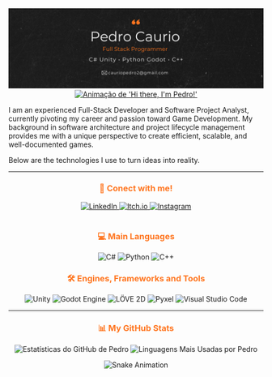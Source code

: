 <div align="center">
  <img src="https://github.com/PedroCaurio/PedroCaurio/blob/main/background%20github%20(1).png" alt="Banner do Perfil de Pedro">
</div>

<div align="center">
  <a href="https://git.io/typing-svg">
    <img src="https://readme-typing-svg.herokuapp.com?font=Space+Mono&size=24&pause=1000&color=FF751F&center=true&vCenter=true&width=600&lines=Hi+there,+I'm+Pedro!+%F0%9F%91%8B;Full-Stack+Developer+%26+Project+Analyst;Specializing+in+Game+Development" alt="Animação de 'Hi there, I'm Pedro!'">
  </a>
</div>

<p align="left">
  I am an experienced Full-Stack Developer and Software Project Analyst, currently pivoting my career and passion toward Game Development. My background in software architecture and project lifecycle management provides me with a unique perspective to create efficient, scalable, and well-documented games.
</p>
<p align="left">
  Below are the technologies I use to turn ideas into reality.
</p>

<hr>

<div align="center">
  <h3 style="color: #ff751f;">🔗 Conect with me!</h3>
  <a href="https://www.linkedin.com/in/pedro-caurio-3ab4a5260/" target="_blank">
    <img src="https://img.shields.io/badge/LinkedIn-ff751f?style=for-the-badge&logo=linkedin&logoColor=white" alt="LinkedIn">
  </a>
  <a href="https://pedrocaurio.itch.io/" target="_blank">
    <img src="https://img.shields.io/badge/Itch.io-ff751f?style=for-the-badge&logo=itchdotio&logoColor=white" alt="Itch.io" alt="Itch.io">
  </a>
  <a href="https://www.instagram.com/cauriopedromartins/" target="_blank">
    <img src="https://img.shields.io/badge/Instagram-ff751f?style=for-the-badge&logo=instagram&logoColor=white" alt="Instagram">
  </a>
</div>

<br>

<div align="center">
  
  <h3 style="color: #ff751f;">💻 Main Languages</h3>
  <p>
    <img src="https://img.shields.io/badge/C%23-ff751f?style=for-the-badge&logo=c-sharp&logoColor=white" alt="C#">
    <img src="https://img.shields.io/badge/Python-ff751f?style=for-the-badge&logo=python&logoColor=white" alt="Python">
    <img src="https://img.shields.io/badge/C%2B%2B-ff751f?style=for-the-badge&logo=cplusplus&logoColor=white" alt="C++">
  </p>
  
  <h3 style="color: #ff751f;">🛠️ Engines, Frameworks and Tools</h3>
  <p>
    <img src="https://img.shields.io/badge/Unity-212121?style=for-the-badge&logo=unity&logoColor=white" alt="Unity">
    <img src="https://img.shields.io/badge/Godot-212121?style=for-the-badge&logo=godotengine&logoColor=white" alt="Godot Engine">
    <img src="https://img.shields.io/badge/LÖVE-212121?style=for-the-badge&logo=love&logoColor=white" alt="LÖVE 2D">
    <img src="https://img.shields.io/badge/Pyxel-212121?style=for-the-badge&logoColor=white" alt="Pyxel">
    <img src="https://img.shields.io/badge/VS_Code-212121?style=for-the-badge&logo=visualstudiocode&logoColor=white" alt="Visual Studio Code">
  </p>
</div>

<hr>

<div align="center">
  <h3 style="color: #ff751f;">📊 My GitHub Stats</h3>
  
  <p>
    <img 
      height="180em" 
      src="https://github-readme-stats.vercel.app/api?username=PedroCaurio&show_icons=true&theme=transparent&include_all_commits=true&count_private=true&text_color=ffffff&title_color=ff751f&icon_color=ff751f&bg_color=212121&border_color=ff751f&border_radius=10" 
      alt="Estatísticas do GitHub de Pedro"
    />
    <img 
      height="180em" 
      src="https://github-readme-stats.vercel.app/api/top-langs/?username=PedroCaurio&layout=compact&langs_count=7&theme=transparent&text_color=ffffff&title_color=ff751f&icon_color=ff751f&bg_color=212121&border_color=ff751f&border_radius=10" 
      alt="Linguagens Mais Usadas por Pedro"
    />
  </p>
</div>

<div align="center">
  <img src="https://raw.githubusercontent.com/PedroCaurio/PedroCaurio/main/github-contribution-grid-snake.svg" alt="Snake Animation">
</div>
